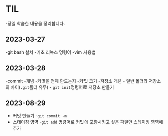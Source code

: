 # TIL
-당일 학습한 내용을 정리합니다.
## 2023-03-27
-git bash 설치
-기초 리눅스 명령어
-vim 사용법
## 2023-03-28
-commit
    -개념
    -커밋을 언제 만드는지
    -커밋 크기
-저장소
    개념
    - 일반 폴더와 저장소의 차이(`.git`폴더 유무)
    - `git init`명령어로 저장소 만들기
    
## 2023-08-29
- 커밋 만들기
  -`git commit -m`
- 스테이징 영역
  -`git add` 명령어로 커밋에 포함시키고 싶은 파일만
  스테이징 영역에 추가
  

